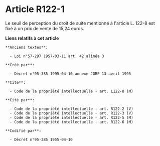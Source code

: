 # Article R122-1

Le seuil de perception du droit de suite mentionné à l'article L. 122-8 est fixé à un prix de vente de 15,24 euros.

**Liens relatifs à cet article**

	**Anciens textes**:

	  - Loi n°57-297 1957-03-11 art. 42 alinéa 3

	**Créé par**:

	  - Décret n°95-385 1995-04-10 annexe JORF 13 avril 1995

	**Cite**:

	  - Code de la propriété intellectuelle - art. L122-8 (M)

	**Cité par**:

	  - Code de la propriété intellectuelle - art. R122-2 (V)
	  - Code de la propriété intellectuelle - art. R122-3 (V)
	  - Code de la propriété intellectuelle - art. R122-5 (M)
	  - Code de la propriété intellectuelle - art. R122-6 (M)

	**Codifié par**:

	  - Décret n°95-385 1955-04-10
